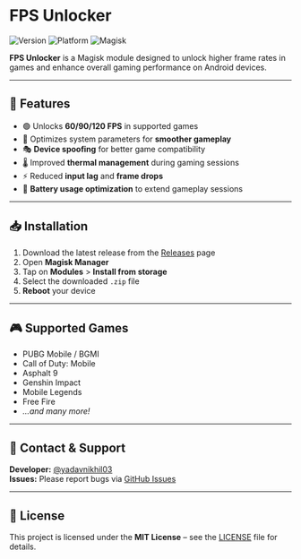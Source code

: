 # FPS Unlocker 

![Version](https://img.shields.io/badge/Version-1.0.0-blue.svg)
![Platform](https://img.shields.io/badge/Platform-Android-green.svg)
![Magisk](https://img.shields.io/badge/Magisk-28.0+-orange.svg)

**FPS Unlocker** is a Magisk module designed to unlock higher frame rates in games and enhance overall gaming performance on Android devices.

---

## 🚀 Features

- 🟢 Unlocks **60/90/120 FPS** in supported games  
- 🔧 Optimizes system parameters for **smoother gameplay**  
- 🎭 **Device spoofing** for better game compatibility  
- 🌡️ Improved **thermal management** during gaming sessions  
- ⚡ Reduced **input lag** and **frame drops**  
- 🔋 **Battery usage optimization** to extend gameplay sessions  

---

## 📥 Installation

1. Download the latest release from the [Releases](../../releases) page  
2. Open **Magisk Manager**  
3. Tap on **Modules** > **Install from storage**  
4. Select the downloaded `.zip` file  
5. **Reboot** your device  

---

## 🎮 Supported Games

- PUBG Mobile  / BGMI 
- Call of Duty: Mobile  
- Asphalt 9  
- Genshin Impact  
- Mobile Legends  
- Free Fire  
- *...and many more!*  

---

## 👤 Contact & Support

**Developer:** [@yadavnikhil03](https://github.com/yadavnikhil03)  
**Issues:** Please report bugs via [GitHub Issues](../../issues)

---

## 📄 License

This project is licensed under the **MIT License** – see the [LICENSE](./LICENSE) file for details.
